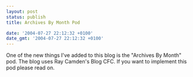 ```yaml
---
layout: post
status: publish
title: Archives By Month Pod

date: '2004-07-27 22:12:32 +0100'
date_gmt: '2004-07-27 22:12:32 +0100'
---
```

One of the new things I've added to this blog is the "Archives By Month" pod. The blog uses Ray Camden's Blog CFC. If you want to implement this pod please read on.
